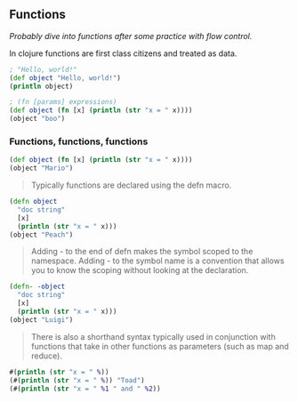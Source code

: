 ## Functions *Probably dive into functions after some practice with flow control.*In clojure functions are first class citizens and treated as data.```clojure; "Hello, world!"(def object "Hello, world!")(println object)``````clojure; (fn [params] expressions) (def object (fn [x] (println (str "x = " x))))(object "boo")```### Functions, functions, functions```clojure(def object (fn [x] (println (str "x = " x))))(object "Mario")```> Typically functions are declared using the defn macro.```clojure(defn object   "doc string"  [x]   (println (str "x = " x)))(object "Peach")```> Adding - to the end of defn makes the symbol scoped to the namespace. Adding - to the symbol name is a convention that allows you to know the scoping without looking at the declaration. ```clojure(defn- -object   "doc string"  [x]   (println (str "x = " x)))(object "Luigi")```> There is also a shorthand syntax typically used in conjunction with functions that take in other functions as parameters (such as map and reduce).```clojure#(println (str "x = " %))(#(println (str "x = " %)) "Toad")(#(println (str "x = " %1 " and " %2))```
